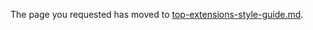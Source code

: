 
The page you requested has moved to [top-extensions-style-guide.md](top-extensions-style-guide.md).